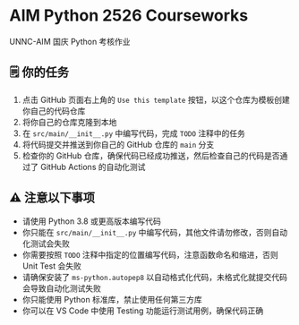 # AIM Python 2526 Courseworks

UNNC-AIM 国庆 Python 考核作业

## 🗒️ 你的任务

1. 点击 GitHub 页面右上角的 `Use this template` 按钮，以这个仓库为模板创建你自己的代码仓库
2. 将你自己的仓库克隆到本地
3. 在 `src/main/__init__.py` 中编写代码，完成 `TODO` 注释中的任务
4. 将代码提交并推送到你自己的 GitHub 仓库的 `main` 分支
5. 检查你的 GitHub 仓库，确保代码已经成功推送，然后检查自己的代码是否通过了 GitHub Actions 的自动化测试

## ⚠️ 注意以下事项

- 请使用 Python 3.8 或更高版本编写代码
- 你只能在 `src/main/__init__.py` 中编写代码，其他文件请勿修改，否则自动化测试会失败
- 你需要按照 `TODO` 注释中指定的位置编写代码，注意函数命名和缩进，否则 Unit Test 会失败
- 请确保安装了 `ms-python.autopep8` 以自动格式化代码，未格式化就提交代码会导致自动化测试失败
- 你只能使用 Python 标准库，禁止使用任何第三方库
- 你可以在 VS Code 中使用 Testing 功能运行测试用例，确保代码正确

